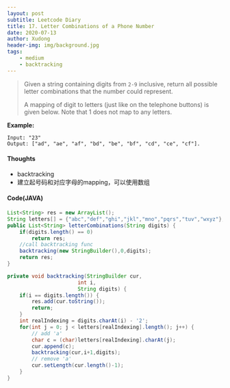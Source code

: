 ```yaml
---
layout: post
subtitle: Leetcode Diary
title: 17. Letter Combinations of a Phone Number
date: 2020-07-13
author: Xudong
header-img: img/background.jpg
tags: 
    - medium
    - backtracking
---
```


>Given a string containing digits from `2-9` inclusive, return all possible letter combinations that the number could represent.
>
>A mapping of digit to letters (just like on the telephone buttons) is given below. Note that 1 does not map to any letters.

**Example:**

```
Input: "23"
Output: ["ad", "ae", "af", "bd", "be", "bf", "cd", "ce", "cf"].
```

#### Thoughts

- backtracking
- 建立起号码和对应字母的mapping，可以使用数组

#### Code(JAVA)

```java
List<String> res = new ArrayList();
String letters[] = {"abc","def","ghi","jkl","mno","pqrs","tuv","wxyz"};
public List<String> letterCombinations(String digits) {
    if(digits.length() == 0)
        return res;
    //call backtracking func
    backtracking(new StringBuilder(),0,digits);
    return res;
}

private void backtracking(StringBuilder cur,
                       int i,
                       String digits) {
    if(i == digits.length()) {
        res.add(cur.toString());
        return;
    }
    int realIndexing = digits.charAt(i) - '2'; 
    for(int j = 0; j < letters[realIndexing].length(); j++) {
        // add 'a'
        char c = (char)letters[realIndexing].charAt(j);
        cur.append(c);
        backtracking(cur,i+1,digits);
        // remove 'a'
        cur.setLength(cur.length()-1);
    }
}
```


<script type="text/javascript" src="https://xudongliuharold.github.io/js/latex-math.js?config=default"></script>
